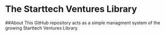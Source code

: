 # The Starttech Ventures Library

##About
This GitHub repository acts as a simple managment system of the growing Starttech Ventures Library.
